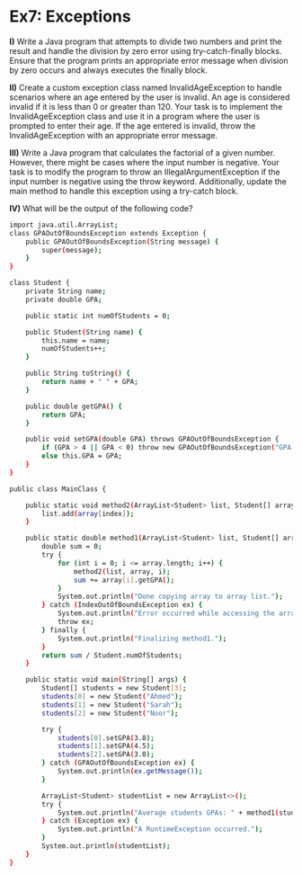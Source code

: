# Ex7: Exceptions
**I)**	Write a Java program that attempts to divide two numbers and print the result and handle the division by zero error using try-catch-finally blocks. Ensure that the program prints an appropriate error message when division by zero occurs and always executes the finally block.

**II)**	Create a custom exception class named InvalidAgeException to handle scenarios where an age entered by the user is invalid. An age is considered invalid if it is less than 0 or greater than 120. Your task is to implement the InvalidAgeException class and use it in a program where the user is prompted to enter their age. If the age entered is invalid, throw the InvalidAgeException with an appropriate error message.

**III)**	Write a Java program that calculates the factorial of a given number. However, there might be cases where the input number is negative. Your task is to modify the program to throw an IllegalArgumentException if the input number is negative using the throw keyword. Additionally, update the main method to handle this exception using a try-catch block.

**IV)**	What will be the output of the following code? 

```sh
import java.util.ArrayList;
class GPAOutOfBoundsException extends Exception {
    public GPAOutOfBoundsException(String message) {
        super(message);
    }
}

class Student {
    private String name;
    private double GPA;

    public static int numOfStudents = 0;

    public Student(String name) {
        this.name = name;
        numOfStudents++;
    }

    public String toString() {
        return name + " " + GPA;
    }

    public double getGPA() {
        return GPA;
    }

    public void setGPA(double GPA) throws GPAOutOfBoundsException {
        if (GPA > 4 || GPA < 0) throw new GPAOutOfBoundsException("GPA should be between 0-4.");
        else this.GPA = GPA;
    }
}

public class MainClass {

    public static void method2(ArrayList<Student> list, Student[] array, int index) throws ArrayIndexOutOfBoundsException {
        list.add(array[index]);
    }

    public static double method1(ArrayList<Student> list, Student[] array) throws GPAOutOfBoundsException {
        double sum = 0;
        try {
            for (int i = 0; i <= array.length; i++) {
                method2(list, array, i);
                sum += array[i].getGPA();
            }
            System.out.println("Done copying array to array list.");
        } catch (IndexOutOfBoundsException ex) {
            System.out.println("Error occurred while accessing the array.");
            throw ex;
        } finally {
            System.out.println("Finalizing method1.");
        }
        return sum / Student.numOfStudents;
    }

    public static void main(String[] args) {
        Student[] students = new Student[3];
        students[0] = new Student("Ahmed");
        students[1] = new Student("Sarah");
        students[2] = new Student("Noor");

        try {
            students[0].setGPA(3.8);
            students[1].setGPA(4.5); 
            students[2].setGPA(3.0);
        } catch (GPAOutOfBoundsException ex) {
            System.out.println(ex.getMessage());
        }

        ArrayList<Student> studentList = new ArrayList<>();
        try {
            System.out.println("Average students GPAs: " + method1(studentList, students));
        } catch (Exception ex) {
            System.out.println("A RuntimeException occurred.");
        }
        System.out.println(studentList);
    }
}

```
